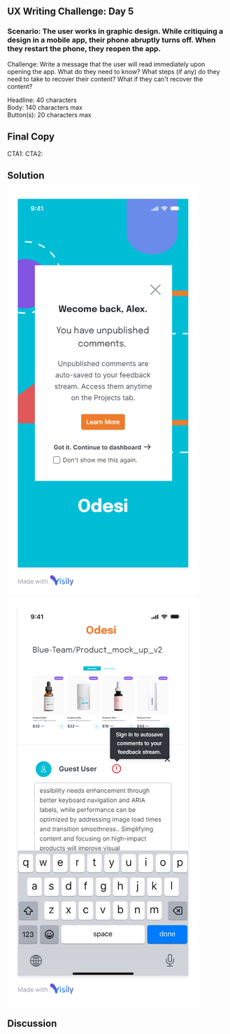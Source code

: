 ## UX Writing Challenge: Day 5
### Scenario: The user works in graphic design. While critiquing a design in a mobile app, their phone abruptly turns off. When they restart the phone, they reopen the app.

Challenge: Write a message that the user will read immediately upon opening the app. What do they need to know? What steps (if any) do they need to take to recover their content? What if they can't recover the content? 

Headline: 40 characters  
Body: 140 characters max  
Button(s): 20 characters max  

## Final Copy


CTA1: 
CTA2: 

## Solution
![mobile wireframe mockup of skygrocer app promotion](day-5-solution-V1.png)
![mobile wireframe mockup of skygrocer app promotion](day-5-solution-V2.png)


## Discussion

